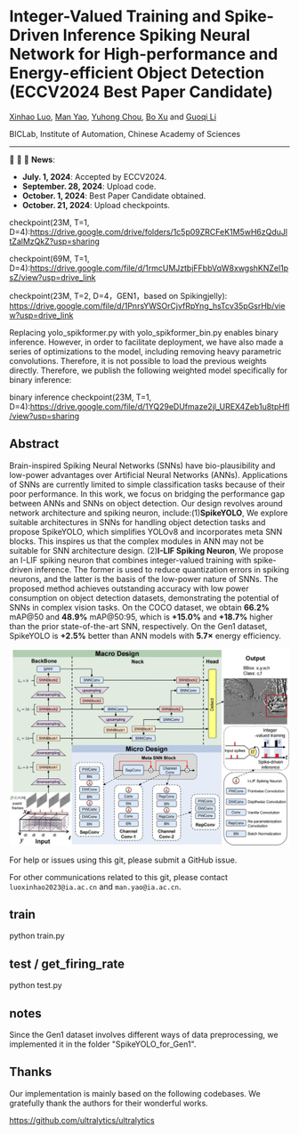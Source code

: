 # Integer-Valued Training and Spike-Driven Inference Spiking Neural Network for High-performance and Energy-efficient Object Detection (ECCV2024 Best Paper Candidate)

[Xinhao Luo](), [Man Yao](https://scholar.google.com/citations?user=eE4vvp0AAAAJ), [Yuhong Chou](https://scholar.google.com.hk/citations?hl=zh-CN&user=8CpWM4cAAAAJ), [Bo Xu]() and [Guoqi Li](https://scholar.google.com/citations?user=qCfE--MAAAAJ&)

BICLab, Institute of Automation, Chinese Academy of Sciences

---

:rocket:  :rocket:  :rocket: **News**:

- **July. 1, 2024**: Accepted by ECCV2024.
- **September. 28, 2024**: Upload code.
- **October. 1, 2024**: Best Paper Candidate obtained.
- **October. 21, 2024**: Upload checkpoints.

checkpoint(23M, T=1, D=4):https://drive.google.com/drive/folders/1c5p09ZRCFeK1M5wH6zQduJltZalMzQkZ?usp=sharing

checkpoint(69M, T=1, D=4):https://drive.google.com/file/d/1rmcUMJztbjFFbbVqW8xwgshKNZel1psZ/view?usp=drive_link

checkpoint(23M, T=2, D=4，GEN1，based on Spikingjelly):
https://drive.google.com/file/d/1PnrsYWSOrCjvfRpYng_hsTcv35pGsrHb/view?usp=drive_link



Replacing yolo_spikformer.py with yolo_spikformer_bin.py enables binary inference. However, in order to facilitate deployment, we have also made a series of optimizations to the model, including removing heavy parametric convolutions. Therefore, it is not possible to load the previous weights directly. Therefore, we publish the following weighted model specifically for binary inference:

binary inference checkpoint(23M, T=1, D=4):https://drive.google.com/file/d/1YQ29eDUfmaze2jl_UREX4Zeb1u8tpHfl/view?usp=sharing

## Abstract

Brain-inspired Spiking Neural Networks (SNNs) have bio-plausibility and low-power advantages over Artificial Neural Networks (ANNs). Applications of SNNs are currently limited to simple classification tasks because of their poor performance. In this work, we focus on bridging the performance gap between ANNs and SNNs on object detection. Our design revolves around network architecture and spiking neuron, include:(1)**SpikeYOLO**, We explore suitable architectures in SNNs for handling object detection tasks and propose SpikeYOLO, which simplifies YOLOv8 and incorporates meta SNN blocks. This inspires us that the complex modules in ANN may not be suitable for SNN architecture design. (2)**I-LIF Spiking Neuron**, We propose an I-LIF spiking neuron that combines integer-valued training with spike-driven inference. The former is used to reduce quantization errors in spiking neurons, and the latter is the basis of the low-power nature of SNNs. The proposed method achieves outstanding accuracy with low power consumption on object detection datasets, demonstrating the potential of SNNs in complex vision tasks. On the COCO dataset, we obtain **66.2%** mAP@50 and **48.9%** mAP@50:95, which is **+15.0%** and **+18.7%** higher than the prior state-of-the-art SNN, respectively. On the Gen1 dataset, SpikeYOLO is **+2.5%** better than ANN models with **5.7×** energy efficiency.

![image](picture/figure1.jpg)



For help or issues using this git, please submit a GitHub issue.

For other communications related to this git, please contact `luoxinhao2023@ia.ac.cn` and `man.yao@ia.ac.cn`.

## train
python train.py

## test / get_firing_rate
python test.py

## notes
Since the Gen1 dataset involves different ways of data preprocessing, we implemented it in the folder "SpikeYOLO_for_Gen1".

## Thanks

Our implementation is mainly based on the following codebases. We gratefully thank the authors for their wonderful works.

https://github.com/ultralytics/ultralytics
